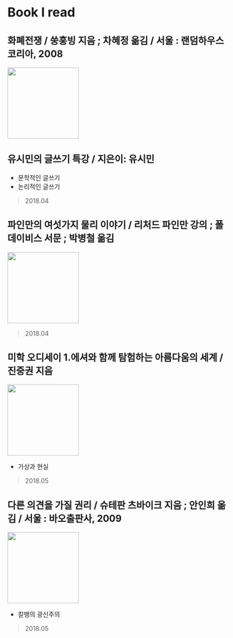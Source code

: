 Book I read
===========

## 화폐전쟁 / 쑹훙빙 지음 ; 차혜정 옮김 / 서울 : 랜덤하우스코리아, 2008 
<img src="http://211.185.62.15/kolis/2008/KMO200834472.jpg" width="160" />

## 유시민의 글쓰기 특강 / 지은이: 유시민 
- 문학적인 글쓰기
- 논리적인 글쓰기
> 2018.04

## 파인만의 여섯가지 물리 이야기 / 리처드 파인만 강의 ; 폴 데이비스 서문 ; 박병철 옮김
<img src="http://211.185.62.15/kolis/2008/KMO200858332.jpg" width="160" />

> 2018.04

## 미학 오디세이 1.에셔와 함께 탐험하는 아름다움의 세계	/ 진중권 지음 
<img src="http://211.185.62.15/kolis/2014/KMO201402914.jpg" width="160" />

- 가상과 현실
> 2018.05

## 다른 의견을 가질 권리 / 슈테판 츠바이크 지음 ; 안인희 옮김 / 서울 : 바오출판사, 2009
<img src="http://211.185.62.15/kolis/2009/KMO200919678.jpg" width="160" />

- 칼뱅의 광신주의
> 2018.05
